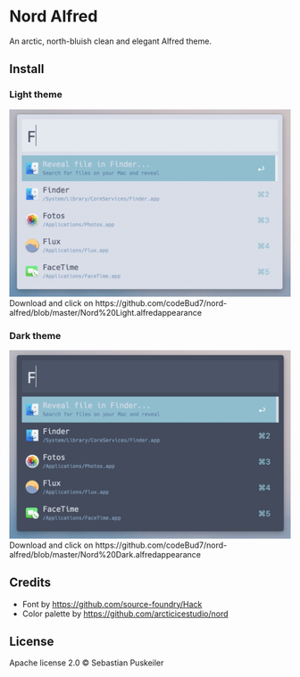# Nord Alfred
An arctic, north-bluish clean and elegant Alfred theme.

Install
----------------

### Light theme
<img src="https://github.com/codeBud7/nord-alfred/blob/master/light-sample.png">
Download and click on https://github.com/codeBud7/nord-alfred/blob/master/Nord%20Light.alfredappearance

### Dark theme
<img src="https://github.com/codeBud7/nord-alfred/blob/master/dark-sample.png">
Download and click on https://github.com/codeBud7/nord-alfred/blob/master/Nord%20Dark.alfredappearance

Credits
----------------
- Font by https://github.com/source-foundry/Hack
- Color palette by https://github.com/arcticicestudio/nord

License
----------------
Apache license 2.0 © Sebastian Puskeiler
